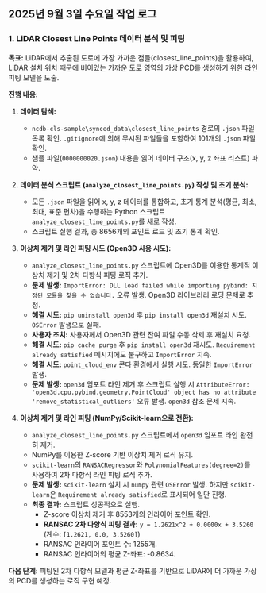 
## 2025년 9월 3일 수요일 작업 로그

### 1. LiDAR Closest Line Points 데이터 분석 및 피팅

**목표:** LiDAR에서 추출된 도로에 가장 가까운 점들(closest_line_points)을 활용하여, LiDAR 설치 위치 때문에 비어있는 가까운 도로 영역의 가상 PCD를 생성하기 위한 라인 피팅 모델을 도출.

**진행 내용:**

1.  **데이터 탐색:**
    *   `ncdb-cls-sample\synced_data\closest_line_points` 경로의 `.json` 파일 목록 확인. `.gitignore`에 의해 무시된 파일들을 포함하여 101개의 `.json` 파일 확인.
    *   샘플 파일(`0000000020.json`) 내용을 읽어 데이터 구조(x, y, z 좌표 리스트) 파악.

2.  **데이터 분석 스크립트 (`analyze_closest_line_points.py`) 작성 및 초기 분석:**
    *   모든 `.json` 파일을 읽어 x, y, z 데이터를 통합하고, 초기 통계 분석(평균, 최소, 최대, 표준 편차)을 수행하는 Python 스크립트 `analyze_closest_line_points.py`를 새로 작성.
    *   스크립트 실행 결과, 총 8656개의 포인트 로드 및 초기 통계 확인.

3.  **이상치 제거 및 라인 피팅 시도 (Open3D 사용 시도):**
    *   `analyze_closest_line_points.py` 스크립트에 Open3D를 이용한 통계적 이상치 제거 및 2차 다항식 피팅 로직 추가.
    *   **문제 발생:** `ImportError: DLL load failed while importing pybind: 지정된 모듈을 찾을 수 없습니다.` 오류 발생. Open3D 라이브러리 로딩 문제로 추정.
    *   **해결 시도:** `pip uninstall open3d` 후 `pip install open3d` 재설치 시도. `OSError` 발생으로 실패.
    *   **사용자 조치:** 사용자께서 Open3D 관련 잔여 파일 수동 삭제 후 재설치 요청.
    *   **해결 시도:** `pip cache purge` 후 `pip install open3d` 재시도. `Requirement already satisfied` 메시지에도 불구하고 `ImportError` 지속.
    *   **해결 시도:** `point_cloud_env` 콘다 환경에서 실행 시도. 동일한 `ImportError` 발생.
    *   **문제 발생:** `open3d` 임포트 라인 제거 후 스크립트 실행 시 `AttributeError: 'open3d.cpu.pybind.geometry.PointCloud' object has no attribute 'remove_statistical_outliers'` 오류 발생. `open3d` 참조 문제 지속.

4.  **이상치 제거 및 라인 피팅 (NumPy/Scikit-learn으로 전환):**
    *   `analyze_closest_line_points.py` 스크립트에서 `open3d` 임포트 라인 완전히 제거.
    *   NumPy를 이용한 Z-score 기반 이상치 제거 로직 유지.
    *   `scikit-learn`의 `RANSACRegressor`와 `PolynomialFeatures(degree=2)`를 사용하여 2차 다항식 라인 피팅 로직 추가.
    *   **문제 발생:** `scikit-learn` 설치 시 `numpy` 관련 `OSError` 발생. 하지만 `scikit-learn`은 `Requirement already satisfied`로 표시되어 일단 진행.
    *   **최종 결과:** 스크립트 성공적으로 실행.
        *   Z-score 이상치 제거 후 8553개의 인라이어 포인트 확인.
        *   **RANSAC 2차 다항식 피팅 결과:** `y = 1.2621x^2 + 0.0000x + 3.5260` (계수: `[1.2621, 0.0, 3.5260]`)
        *   RANSAC 인라이어 포인트 수: 1255개.
        *   RANSAC 인라이어의 평균 Z-좌표: -0.8634.

**다음 단계:** 피팅된 2차 다항식 모델과 평균 Z-좌표를 기반으로 LiDAR에 더 가까운 가상의 PCD를 생성하는 로직 구현 예정.
